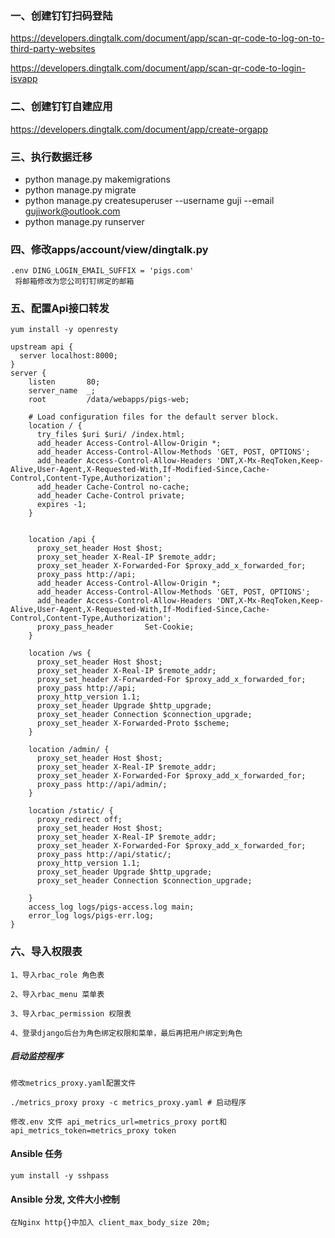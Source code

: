 ### 一、创建钉钉扫码登陆
https://developers.dingtalk.com/document/app/scan-qr-code-to-log-on-to-third-party-websites

https://developers.dingtalk.com/document/app/scan-qr-code-to-login-isvapp
### 二、创建钉钉自建应用
https://developers.dingtalk.com/document/app/create-orgapp

### 三、执行数据迁移
- python manage.py makemigrations
- python manage.py migrate
- python manage.py createsuperuser --username guji --email gujiwork@outlook.com
- python manage.py runserver
### 四、修改apps/account/view/dingtalk.py
```
.env DING_LOGIN_EMAIL_SUFFIX = 'pigs.com'
 将邮箱修改为您公司钉钉绑定的邮箱
```
### 五、配置Api接口转发
```angular2html
yum install -y openresty

upstream api {
  server localhost:8000;
}
server {
    listen       80;
    server_name  _;
    root         /data/webapps/pigs-web;

    # Load configuration files for the default server block.
    location / {
      try_files $uri $uri/ /index.html;
      add_header Access-Control-Allow-Origin *;
      add_header Access-Control-Allow-Methods 'GET, POST, OPTIONS';
      add_header Access-Control-Allow-Headers 'DNT,X-Mx-ReqToken,Keep-Alive,User-Agent,X-Requested-With,If-Modified-Since,Cache-Control,Content-Type,Authorization';
      add_header Cache-Control no-cache;
      add_header Cache-Control private;
      expires -1;
    }


    location /api {
      proxy_set_header Host $host;
      proxy_set_header X-Real-IP $remote_addr;
      proxy_set_header X-Forwarded-For $proxy_add_x_forwarded_for;
      proxy_pass http://api;
      add_header Access-Control-Allow-Origin *;
      add_header Access-Control-Allow-Methods 'GET, POST, OPTIONS';
      add_header Access-Control-Allow-Headers 'DNT,X-Mx-ReqToken,Keep-Alive,User-Agent,X-Requested-With,If-Modified-Since,Cache-Control,Content-Type,Authorization';
      proxy_pass_header       Set-Cookie;
    }

    location /ws {
      proxy_set_header Host $host;
      proxy_set_header X-Real-IP $remote_addr;
      proxy_set_header X-Forwarded-For $proxy_add_x_forwarded_for;
      proxy_pass http://api;
      proxy_http_version 1.1;
      proxy_set_header Upgrade $http_upgrade;
      proxy_set_header Connection $connection_upgrade;
      proxy_set_header X-Forwarded-Proto $scheme;
    }

    location /admin/ {
      proxy_set_header Host $host;
      proxy_set_header X-Real-IP $remote_addr;
      proxy_set_header X-Forwarded-For $proxy_add_x_forwarded_for;
      proxy_pass http://api/admin/;
    }

    location /static/ {
      proxy_redirect off;
      proxy_set_header Host $host;
      proxy_set_header X-Real-IP $remote_addr;
      proxy_set_header X-Forwarded-For $proxy_add_x_forwarded_for;
      proxy_pass http://api/static/;
      proxy_http_version 1.1;
      proxy_set_header Upgrade $http_upgrade;
      proxy_set_header Connection $connection_upgrade;

    }
    access_log logs/pigs-access.log main;
    error_log logs/pigs-err.log;
}

```
### 六、导入权限表
```angular2html
1、导入rbac_role 角色表

2、导入rbac_menu 菜单表

3、导入rbac_permission 权限表

4、登录django后台为角色绑定权限和菜单，最后再把用户绑定到角色
```

##### 启动监控程序
```angular2html
修改metrics_proxy.yaml配置文件

./metrics_proxy proxy -c metrics_proxy.yaml # 启动程序

修改.env 文件 api_metrics_url=metrics_proxy port和 api_metrics_token=metrics_proxy token
```

#### Ansible 任务
```angular2html
yum install -y sshpass
```

#### Ansible 分发, 文件大小控制
```angular2html
在Nginx http{}中加入 client_max_body_size 20m;
```
